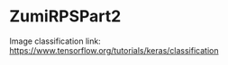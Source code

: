 # ZumiRPSPart2

Image classification link: https://www.tensorflow.org/tutorials/keras/classification
